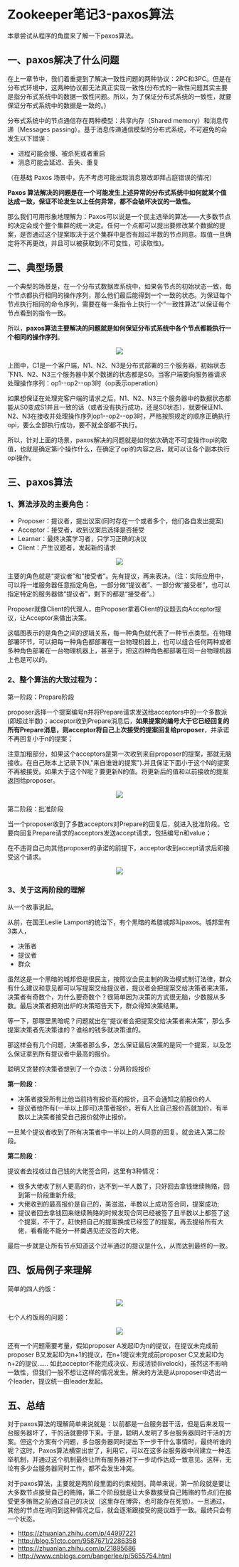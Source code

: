 # Zookeeper笔记3-paxos算法

本章尝试从程序的角度来了解一下paxos算法。

## 一、paxos解决了什么问题

在上一章节中，我们着重提到了解决一致性问题的两种协议：2PC和3PC。但是在分布式环境中，这两种协议都无法真正实现一致性(分布式的一致性问题其实主要是指分布式系统中的数据一致性问题。所以，为了保证分布式系统的一致性，就要保证分布式系统中的数据是一致的。)

分布式系统中的节点通信存在两种模型：共享内存（Shared memory）和消息传递（Messages passing）。基于消息传递通信模型的分布式系统，不可避免的会发生以下错误：
- 进程可能会慢、被杀死或者重启
- 消息可能会延迟、丢失、重复

（在基础 Paxos 场景中，先不考虑可能出现消息篡改即拜占庭错误的情况）

**Paxos 算法解决的问题是在一个可能发生上述异常的分布式系统中如何就某个值达成一致，保证不论发生以上任何异常，都不会破坏决议的一致性。**

那么我们可用形象地理解为：Paxos可以说是一个民主选举的算法——大多数节点的决定会成个整个集群的统一决定。任何一个点都可以提出要修改某个数据的提案，是否通过这个提案取决于这个集群中是否有超过半数的节点同意。取值一旦确定将不再更改，并且可以被获取到(不可变性，可读取性)。

## 二、典型场景

一个典型的场景是，在一个分布式数据库系统中，如果各节点的初始状态一致，每个节点都执行相同的操作序列，那么他们最后能得到一个一致的状态。为保证每个节点执行相同的命令序列，需要在每一条指令上执行一个“一致性算法”以保证每个节点看到的指令一致。

所以，**paxos算法主要解决的问题就是如何保证分布式系统中各个节点都能执行一个相同的操作序列**。


<div align="center">
    <img src="../pic/zookeeper/paxos算法1.png" >
</div>

上图中，C1是一个客户端，N1、N2、N3是分布式部署的三个服务器，初始状态下N1、N2、N3三个服务器中某个数据的状态都是S0。当客户端要向服务器请求处理操作序列：op1--op2--op3时（op表示operation）

如果想保证在处理完客户端的请求之后，N1、N2、N3三个服务器中的数据状态都能从S0变成S1并且一致的话（或者没有执行成功，还是S0状态），就要保证N1、N2、N3在接收并处理操作序列op1--op2--op3时，严格按照规定的顺序正确执行opi，要么全部执行成功，要不就全部都不执行。


所以，针对上面的场景，paxos解决的问题就是如何依次确定不可变操作opi的取值，也就是确定第i个操作什么，在确定了opi的内容之后，就可以让各个副本执行opi操作。



## 三、paxos算法

### 1、算法涉及的主要角色：

- Proposer：提议者，提出议案(同时存在一个或者多个，他们各自发出提案)
- Acceptor：接受者，收到议案后选择是否接受
- Learner：最终决策学习者，只学习正确的决议
- Client：产生议题者，发起新的请求

<div align="center">
    <img src="../pic/zookeeper/paxos算法2.png" >
</div>

主要的角色就是“提议者”和“接受者”。先有提议，再来表决。（注：实际应用中，可以将一堆服务器任意指定角色，一部分做“提议者”、一部分做“接受者”，也可以指定特定的服务器做“提议者”，剩下的都是“接受者”。）

Proposer就像Client的代理人，由Proposer拿着Client的议题去向Acceptor提议，让Acceptor来做出决策。

这幅图表示的是角色之间的逻辑关系，每一种角色就代表了一种节点类型。在物理部署环节，可以把每一种角色都部署在一台物理机器上，也可以组合任何两种或者多种角色部署在一台物理机器上，甚至于，把这四种角色都部署在同一台物理机器上也是可以的。

### 2、整个算法的大致过程为：

第一阶段：Prepare阶段

proposer选择一个提案编号n并将Prepare请求发送给acceptors中的一个多数派(即超过半数)；acceptor收到Prepare消息后，**如果提案的编号大于它已经回复的所有Prepare消息，则acceptor将自己上次接受的提案回复给proposer**，并承诺不再回复小于n的提案；

注意加粗部分，如果这个acceptors是第一次收到来自proposer的提案，那就无脑接收。在自己账本上记录下(N,"来自谁谁的提案").并且保证下面小于这个N的提案不再被接受。如果大于这个N呢？要更新N的值。将更新后的值和以前接收的提案返回给proposer。

<div align="center">
    <img src="../pic/zookeeper/paxos算法3.png" >
</div>


第二阶段：批准阶段

当一个proposer收到了多数acceptors对Prepare的回复后，就进入批准阶段。它要向回复Prepare请求的acceptors发送accept请求，包括编号n和value；

在不违背自己向其他proposer的承诺的前提下，acceptor收到accept请求后即接受这个请求。

<div align="center">
    <img src="../pic/zookeeper/paxos算法4.png" >
</div>

### 3、关于这两阶段的理解

从一个故事说起。

从前，在国王Leslie Lamport的统治下，有个黑暗的希腊城邦叫paxos。城邦里有3类人，
- 决策者
- 提议者
- 群众


虽然这是一个黑暗的城邦但是很民主，按照议会民主制的政治模式制订法律，群众有什么建议和意见都可以写提案交给提议者，提议者会把提案交给决策者来决策，决策者有奇数个，为什么要奇数个？很简单因为决策的方式很无脑，少数服从多数。最后决策者把刚出炉的决策昭告天下，群众得知决策结果。

等一下，那哪里黑暗呢？问题就出在“提议者会把提案交给决策者来决策”，那么多提案决策者先决策谁的？谁给的钱多就决策谁的。

那这样会有几个问题，决策者那么多，怎么保证最后决策的是同一个提案，以及怎么保证拿到所有提议者中最高的报价。

聪明又贪婪的决策者想到了一个办法：分两阶段报价


**第一阶段**：

- 决策者接受所有比他当前持有报价高的报价，且不会通知之前报价的人
- 提议者给所有(一半以上即可)决策者报价，若有人比自己报价高就加价，有半数以上决策者接受自己报价就停止报价。

一旦某个提议者收到了所有决策者中一半以上的人同意的回复。就会进入第二阶段。

**第二阶段**：


提议者去找收过自己钱的大佬签合同，这里有3种情况：

- 很多大佬收了别人更高的价，达不到一半人数了，只好回去拿钱继续贿赂，回到第一阶段重新升级;
- 大佬收到的最高报价是自己的，美滋滋，半数以上成功签合同，提案成功;
- 提议者回去拿钱回来继续贿赂的时候发现合同已经被签了且半数以上都签了这个提案，不干了，赶快把自己的提案换成已经签了的提案，再去提给所有大佬，看看能不能分一杯羹遇见还没签的大佬。

最后一步就是让所有节点知道这个过半通过的提议是什么，从而达到最终的一致。

## 四、饭局例子来理解

简单的四人约饭：

<div align="center">
    <img src="../pic/zookeeper/paxos算法5.png" >
</div>

七个人约饭局的问题：



<div align="center">
    <img src="../pic/zookeeper/paxos算法6.png" >
</div>

还有一个问题需要考量，假如proposer A发起ID为n的提议，在提议未完成前proposer B又发起ID为n+1的提议，在n+1提议未完成前proposer C又发起ID为n+2的提议…… 如此acceptor不能完成决议、形成活锁(livelock)，虽然这不影响一致性，但我们一般不想让这样的情况发生。解决的方法是从proposer中选出一个leader，提议统一由leader发起。

## 五、总结

对于paxos算法的理解简单来说就是：以前都是一台服务器干活，但是后来发现一台服务器坏了，干的活就要停下来。于是，聪明人发明了多台服务器同时干活的方案。但这个方案有个问题，多台服务器同时提出下一步干什么事情时，最终听谁的呢？这时，Paxos算法横空出世了，利用它，可以在这多台服务器中间建立一种选举机制，并通过这个机制最终让所有服务器对下一步动作达成一致意见。这样，无论有多少台服务器同时工作，都不会发生冲突。

对于paxos算法，主要就是两阶段里面的约束规则。简单来说，第一阶段就是要让大多数节点接受自己的贿赂，第二个阶段就是让大多数接受自己贿赂的节点们在接受更多贿赂之前通过自己的决议（这里存在博弈，也可能存在死锁）。一旦通过，其他的节点在询问到这种情况之后，就会逐渐跟接受的提议趋于一致。最终只会有一个状态。


- https://zhuanlan.zhihu.com/p/44997221
- http://blog.51cto.com/9587671/2286358
- https://zhuanlan.zhihu.com/p/21895686
- http://www.cnblogs.com/bangerlee/p/5655754.html